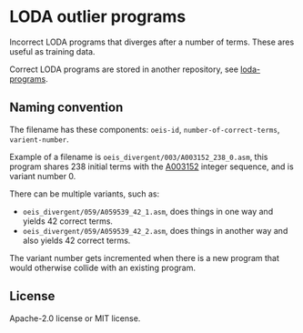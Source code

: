 # LODA outlier programs

Incorrect LODA programs that diverges after a number of terms. These ares useful as training data.

Correct LODA programs are stored in another repository, see [loda-programs](https://github.com/loda-lang/loda-programs).


## Naming convention

The filename has these components: `oeis-id`, `number-of-correct-terms`, `varient-number`.

Example of a filename is `oeis_divergent/003/A003152_238_0.asm`, this program shares 238 initial terms with the [A003152](https://oeis.org/A003152) integer sequence, and is variant number 0.

There can be multiple variants, such as:
- `oeis_divergent/059/A059539_42_1.asm`, does things in one way and yields 42 correct terms.
- `oeis_divergent/059/A059539_42_2.asm`, does things in another way and also yields 42 correct terms.

The variant number gets incremented when there is a new program that would otherwise collide with an existing program.


## License

Apache-2.0 license or MIT license.

